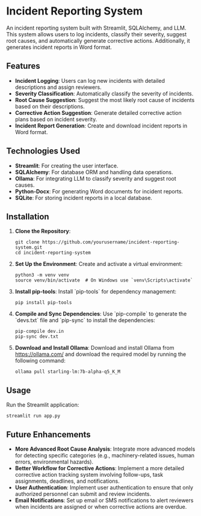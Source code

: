 <!DOCTYPE html>
<html lang="en">
<head>
    <meta charset="UTF-8">
    <meta name="viewport" content="width=device-width, initial-scale=1.0">
</head>
<body>

<h1>Incident Reporting System</h1>

<p>An incident reporting system built with Streamlit, SQLAlchemy, and LLM. This system allows users to log incidents, classify their severity, suggest root causes, and automatically generate corrective actions. Additionally, it generates incident reports in Word format.</p>

<h2>Features</h2>
<ul>
    <li><strong>Incident Logging</strong>: Users can log new incidents with detailed descriptions and assign reviewers.</li>
    <li><strong>Severity Classification</strong>: Automatically classify the severity of incidents.</li>
    <li><strong>Root Cause Suggestion</strong>: Suggest the most likely root cause of incidents based on their descriptions.</li>
    <li><strong>Corrective Action Suggestion</strong>: Generate detailed corrective action plans based on incident severity.</li>
    <li><strong>Incident Report Generation</strong>: Create and download incident reports in Word format.</li>
</ul>

<h2>Technologies Used</h2>
<ul>
    <li><strong>Streamlit</strong>: For creating the user interface.</li>
    <li><strong>SQLAlchemy</strong>: For database ORM and handling data operations.</li>
    <li><strong>Ollama</strong>: For integrating LLM to classify severity and suggest root causes.</li>
    <li><strong>Python-Docx</strong>: For generating Word documents for incident reports.</li>
    <li><strong>SQLite</strong>: For storing incident reports in a local database.</li>
</ul>

<h2>Installation</h2>
<ol>
    <li><strong>Clone the Repository</strong>:
        <pre><code>git clone https://github.com/yourusername/incident-reporting-system.git
cd incident-reporting-system</code></pre>
    </li>
    <li><strong>Set Up the Environment</strong>: Create and activate a virtual environment:
        <pre><code>python3 -m venv venv
source venv/bin/activate  # On Windows use `venv\Scripts\activate`</code></pre>
    </li>
    <li><strong>Install pip-tools</strong>: Install `pip-tools` for dependency management:
        <pre><code>pip install pip-tools</code></pre>
    </li>
    <li><strong>Compile and Sync Dependencies</strong>: Use `pip-compile` to generate the `devs.txt` file and `pip-sync` to install the dependencies:
        <pre><code>pip-compile dev.in
pip-sync dev.txt</code></pre>
    </li>
    <li><strong>Download and Install Ollama</strong>: Download and install Ollama from <a href="https://ollama.com/">https://ollama.com/</a> and download the required model by running the following command:
        <pre><code>ollama pull starling-lm:7b-alpha-q5_K_M</code></pre>
    </li>
    
</ol>

<h2>Usage</h2>
<p>Run the Streamlit application:</p>
<pre><code>streamlit run app.py</code></pre>

<h2>Future Enhancements</h2>
<ul>
    <li><strong>More Advanced Root Cause Analysis</strong>: Integrate more advanced models for detecting specific categories (e.g., machinery-related issues, human errors, environmental hazards).</li>
    <li><strong>Better Workflow for Corrective Actions</strong>: Implement a more detailed corrective action tracking system involving follow-ups, task assignments, deadlines, and notifications.</li>
    <li><strong>User Authentication</strong>: Implement user authentication to ensure that only authorized personnel can submit and review incidents.</li>
    <li><strong>Email Notifications</strong>: Set up email or SMS notifications to alert reviewers when incidents are assigned or when corrective actions are overdue.</li>
</ul>



</body>
</html>

